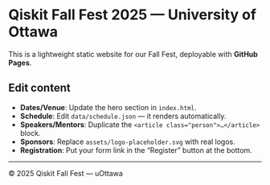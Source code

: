 # Qiskit Fall Fest 2025 — University of Ottawa

This is a lightweight static website for our Fall Fest, deployable with **GitHub Pages**.

## Edit content

- **Dates/Venue**: Update the hero section in `index.html`.
- **Schedule**: Edit `data/schedule.json` — it renders automatically.
- **Speakers/Mentors**: Duplicate the `<article class="person">…</article>` block.
- **Sponsors**: Replace `assets/logo-placeholder.svg` with real logos.
- **Registration**: Put your form link in the “Register” button at the bottom.


---
© 2025 Qiskit Fall Fest — uOttawa
